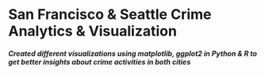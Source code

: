 # San Francisco & Seattle Crime Analytics & Visualization

##### Created different visualizations using matplotlib, ggplot2 in Python & R to get better insights about crime activities in both cities
